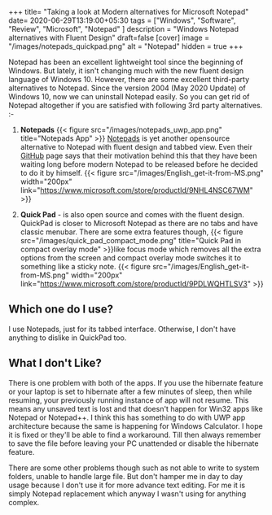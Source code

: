 +++
title= "Taking a look at Modern alternatives for Microsoft Notepad"
date= 2020-06-29T13:19:00+05:30
tags = ["Windows", "Software", "Review", "Microsoft", "Notepad" ]
description = "Windows Notepad alternatives with Fluent Design"
draft=false
[cover]
image = "/images/notepads_quickpad.png"
alt = "Notepad"
hidden = true
+++

Notepad has been an excellent lightweight tool since the beginning of Windows. But lately, it isn't changing much with the new fluent design language of Windows 10. However, there are some excellent third-party alternatives to Notepad. Since the version 2004 (May 2020 Update) of Windows 10, now we can uninstall Notepad easily. So you can get rid of Notepad altogether if you are satisfied with following 3rd party alternatives. :-

<!--more-->

1. **Notepads** {{< figure src="/images/notepads_uwp_app.png" title="Notepads App" >}} [Notepads](https://www.notepadsapp.com/) is yet another opensource alternative to Notepad with fluent design and tabbed view. Even their [GitHub](https://github.com/JasonStein/Notepads) page says that their motivation behind this that they have been waiting long before modern Notepad to be released before he decided to do it by himself. {{< figure src="/images/English_get-it-from-MS.png"  width="200px" link="https://www.microsoft.com/store/productId/9NHL4NSC67WM" >}}

2. **Quick Pad** - is also open source and comes with the fluent design. QuickPad is closer to Microsoft Notepad as there are no tabs and have classic menubar. There are some extra features though, {{< figure src="/images/quick_pad_compact_mode.png" title="Quick Pad in compact overlay mode" >}}like focus mode which removes all the extra options from the screen and compact overlay mode switches it to something like a sticky note. {{< figure src="/images/English_get-it-from-MS.png"  width="200px" link="https://www.microsoft.com/store/productId/9PDLWQHTLSV3" >}}

## Which one do I use?
I use Notepads, just for its tabbed interface. Otherwise, I don't have anything to dislike in QuickPad too.

## What I don't Like?
There is one problem with both of the apps. If you use the hibernate feature or your laptop is set to hibernate after a few minutes of sleep, then while resuming, your previously running instance of app will not resume. This means any unsaved text is lost and that doesn't happen for Win32 apps like Notepad or Notepad++. I think this has something to do with UWP app architecture because the same is happening for Windows Calculator. I hope it is fixed or they'll be able to find a workaround.
Till then always remember to save the file before leaving your PC unattended or disable the hibernate feature.

There are some other problems though such as not able to write to system folders, unable to handle large file. But don't hamper me in day to day usage because I don't use it for more advance text editing. For me it is simply Notepad replacement which anyway I wasn't using for anything complex.



